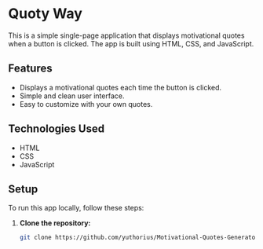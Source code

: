 # Quoty Way

This is a simple single-page application that displays motivational quotes when a button is clicked. The app is built using HTML, CSS, and JavaScript.

## Features

- Displays a motivational quotes each time the button is clicked.
- Simple and clean user interface.
- Easy to customize with your own quotes.

## Technologies Used

- HTML
- CSS
- JavaScript

## Setup

To run this app locally, follow these steps:

1. **Clone the repository:**

   ```bash
   git clone https://github.com/yuthorius/Motivational-Quotes-Generator.git
